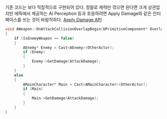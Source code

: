 기존 코드는 보다 직접적으로 구현되어 있다. 정말로 체력만 깎으면 된다면 크게 상관없지만 에픽에서 제공하는 AI Perception 등과 호응하려면 Apply Damage와 같은 인터페이스를 쓰는 것이 바람직하다.
[Apply Damage API](https://docs.unrealengine.com/4.27/en-US/API/Runtime/Engine/Kismet/UGameplayStatics/ApplyDamage/)


```c++
void AWeapon::OnAttackCollisionOverlapBegin(UPrimitiveComponent* OverlappedComp, AActor* OtherActor, UPrimitiveComponent* OtherComp, int32 OtherBodyIndex, bool bFromSweep, const FHitResult& SweepResult)
{
	if (IsEnemyWeapon == false)
	{
		AEnemy* Enemy = Cast<AEnemy>(OtherActor);
		if (Enemy)
		{
			Enemy->GetDamage(AttackDamage);
		}
	}
	else
	{
		AMainCharacter* Main = Cast<AMainCharacter>(OtherActor);
		if (Main)
		{
			Main->GetDamage(AttackDamage);
		}
	}
}
```